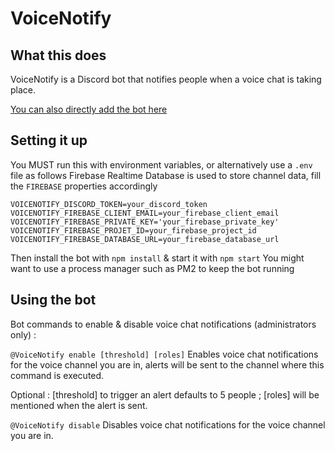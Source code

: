 # VoiceNotify

## What this does

VoiceNotify is a Discord bot that notifies people when a voice chat is taking place.

[You can also directly add the bot here](https://discord.com/oauth2/authorize?client_id=712670038267789352&scope=bot&permissions=150528)

## Setting it up

You MUST run this with environment variables, or alternatively use a `.env` file as follows
Firebase Realtime Database is used to store channel data, fill the `FIREBASE` properties accordingly
```
VOICENOTIFY_DISCORD_TOKEN=your_discord_token
VOICENOTIFY_FIREBASE_CLIENT_EMAIL=your_firebase_client_email
VOICENOTIFY_FIREBASE_PRIVATE_KEY='your_firebase_private_key'
VOICENOTIFY_FIREBASE_PROJET_ID=your_firebase_project_id
VOICENOTIFY_FIREBASE_DATABASE_URL=your_firebase_database_url
```
Then install the bot with `npm install` & start it with `npm start`
You might want to use a process manager such as PM2 to keep the bot running

## Using the bot

Bot commands to enable & disable voice chat notifications (administrators only) :

`@VoiceNotify enable [threshold] [roles]`
Enables voice chat notifications for the voice channel you are in, alerts will be sent to the channel where this command is executed.

Optional : [threshold] to trigger an alert defaults to 5 people ; [roles] will be mentioned when the alert is sent.
                
`@VoiceNotify disable`
Disables voice chat notifications for the voice channel you are in.
